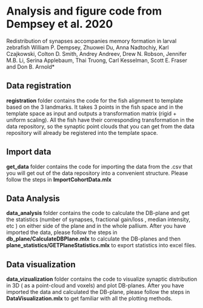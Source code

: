 # Analysis and figure code from Dempsey et al. 2020

Redistribution of synapses accompanies memory formation in larval zebrafish
William P. Dempsey, Zhuowei Du, Anna Nadtochiy, Karl Czajkowski, Colton D. Smith,
Andrey Andreev, Drew N. Robson, Jennifer M.B. Li, Serina Applebaum, Thai Truong, Carl
Kesselman, Scott E. Fraser and Don B. Arnold*


## Data registration 

**registration** folder contains the code for the fish alignment to template based on the 3 landmarks. It takes 3 points in the fish space and in the template space as input and outputs a transformation matrix (rigid + uniform scaling). All the fish have their corresponding transformation in the data repository, so the synaptic point clouds that you can get from the data repository will already be registered into the template space. 


## Import data
**get_data** folder contains the code for importing the data from the .csv that you will get out of the data repository into a convenient structure. Please follow the steps in **ImportCohortData.mlx**
## Data Analysis 
**data_analysis** folder contains the code to calculate the DB-plane and get the statistics (number of synapses, fractional gain/loss , median intensity, etc ) on either side of the plane and in the whole pallium. After you have imported the data, please follow the steps in  **db_plane/CalculateDBPlane.mlx** to calculate the DB-planes and then **plane_statistics/GETPlaneStatistics.mlx** to export statistics into excel files. 

## Data visualization

**data_vizualization** folder contains the code to visualize synaptic distribution in 3D ( as a point-cloud and voxels) and plot DB-planes. After you have imported the data and calculated the DB-plane, please follow the steps in  **DataVisualization.mlx** to get familiar with all the plotting methods.